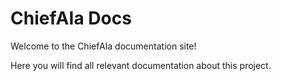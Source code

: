 # ChiefAIa Docs

Welcome to the ChiefAIa documentation site!

Here you will find all relevant documentation about this project.